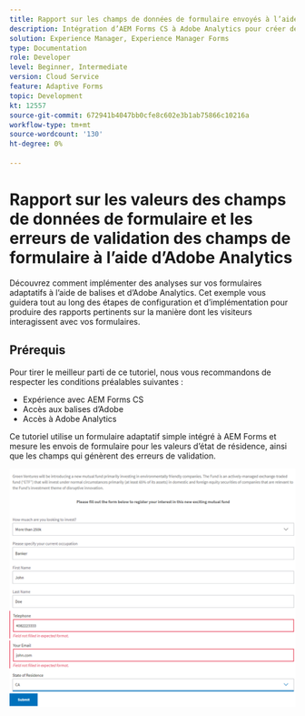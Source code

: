```yaml
---
title: Rapport sur les champs de données de formulaire envoyés à l’aide d’Adobe Analytics
description: Intégration d’AEM Forms CS à Adobe Analytics pour créer des rapports sur les champs de données de formulaire
solution: Experience Manager, Experience Manager Forms
type: Documentation
role: Developer
level: Beginner, Intermediate
version: Cloud Service
feature: Adaptive Forms
topic: Development
kt: 12557
source-git-commit: 672941b4047bb0cfe8c602e3b1ab75866c10216a
workflow-type: tm+mt
source-wordcount: '130'
ht-degree: 0%

---
```


# Rapport sur les valeurs des champs de données de formulaire et les erreurs de validation des champs de formulaire à l’aide d’Adobe Analytics

Découvrez comment implémenter des analyses sur vos formulaires adaptatifs à l’aide de balises et d’Adobe Analytics. Cet exemple vous guidera tout au long des étapes de configuration et d’implémentation pour produire des rapports pertinents sur la manière dont les visiteurs interagissent avec vos formulaires.

## Prérequis

Pour tirer le meilleur parti de ce tutoriel, nous vous recommandons de respecter les conditions préalables suivantes :

* Expérience avec AEM Forms CS
* Accès aux balises d’Adobe
* Accès à Adobe Analytics



Ce tutoriel utilise un formulaire adaptatif simple intégré à AEM Forms et mesure les envois de formulaire pour les valeurs d’état de résidence, ainsi que les champs qui génèrent des erreurs de validation.

![formulaire adaptatif](assets/use-case.png)


